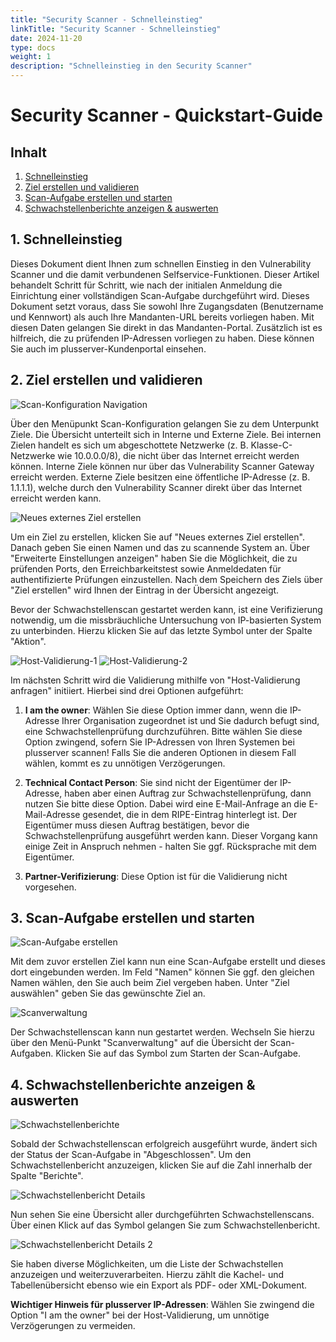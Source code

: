 ```yaml
---
title: "Security Scanner - Schnelleinstieg"
linkTitle: "Security Scanner - Schnelleinstieg"
date: 2024-11-20
type: docs
weight: 1
description: "Schnelleinstieg in den Security Scanner"
---
```


# Security Scanner - Quickstart-Guide

## Inhalt
1. [Schnelleinstieg](#schnelleinstieg)
2. [Ziel erstellen und validieren](#ziel-erstellen-und-validieren)
3. [Scan-Aufgabe erstellen und starten](#scan-aufgabe-erstellen-und-starten)
4. [Schwachstellenberichte anzeigen & auswerten](#schwachstellenberichte-anzeigen--auswerten)

## 1. Schnelleinstieg

Dieses Dokument dient Ihnen zum schnellen Einstieg in den Vulnerability Scanner und die damit verbundenen Selfservice-Funktionen. Dieser Artikel behandelt Schritt für Schritt, wie nach der initialen Anmeldung die Einrichtung einer vollständigen Scan-Aufgabe durchgeführt wird. Dieses Dokument setzt voraus, dass Sie sowohl Ihre Zugangsdaten (Benutzername und Kennwort) als auch Ihre Mandanten-URL bereits vorliegen haben. Mit diesen Daten gelangen Sie direkt in das Mandanten-Portal. Zusätzlich ist es hilfreich, die zu prüfenden IP-Adressen vorliegen zu haben. Diese können Sie auch im plusserver-Kundenportal einsehen.

## 2. Ziel erstellen und validieren

![Scan-Konfiguration Navigation](./ziel-erstellen.png)

Über den Menüpunkt Scan-Konfiguration gelangen Sie zu dem Unterpunkt Ziele. Die Übersicht unterteilt sich in Interne und Externe Ziele. Bei internen Zielen handelt es sich um abgeschottete Netzwerke (z. B. Klasse-C-Netzwerke wie 10.0.0.0/8), die nicht über das Internet erreicht werden können. Interne Ziele können nur über das Vulnerability Scanner Gateway erreicht werden. Externe Ziele besitzen eine öffentliche IP-Adresse (z. B. 1.1.1.1), welche durch den Vulnerability Scanner direkt über das Internet erreicht werden kann.

![Neues externes Ziel erstellen](./externes-ziel-erstellen.png)

Um ein Ziel zu erstellen, klicken Sie auf "Neues externes Ziel erstellen". Danach geben Sie einen Namen und das zu scannende System an. Über "Erweiterte Einstellungen anzeigen" haben Sie die Möglichkeit, die zu prüfenden Ports, den Erreichbarkeitstest sowie Anmeldedaten für authentifizierte Prüfungen einzustellen. Nach dem Speichern des Ziels über "Ziel erstellen" wird Ihnen der Eintrag in der Übersicht angezeigt.

Bevor der Schwachstellenscan gestartet werden kann, ist eine Verifizierung notwendig, um die missbräuchliche Untersuchung von IP-basierten System zu unterbinden. Hierzu klicken Sie auf das letzte Symbol unter der Spalte "Aktion".

![Host-Validierung-1](./host-validierung-1.png)
![Host-Validierung-2](./host-validierung-2.png)

Im nächsten Schritt wird die Validierung mithilfe von "Host-Validierung anfragen" initiiert. Hierbei sind drei Optionen aufgeführt:

1. **I am the owner**: Wählen Sie diese Option immer dann, wenn die IP-Adresse Ihrer Organisation zugeordnet ist und Sie dadurch befugt sind, eine Schwachstellenprüfung durchzuführen. Bitte wählen Sie diese Option zwingend, sofern Sie IP-Adressen von Ihren Systemen bei plusserver scannen! Falls Sie die anderen Optionen in diesem Fall wählen, kommt es zu unnötigen Verzögerungen.

2. **Technical Contact Person**: Sie sind nicht der Eigentümer der IP-Adresse, haben aber einen Auftrag zur Schwachstellenprüfung, dann nutzen Sie bitte diese Option. Dabei wird eine E-Mail-Anfrage an die E-Mail-Adresse gesendet, die in dem RIPE-Eintrag hinterlegt ist. Der Eigentümer muss diesen Auftrag bestätigen, bevor die Schwachstellenprüfung ausgeführt werden kann. Dieser Vorgang kann einige Zeit in Anspruch nehmen - halten Sie ggf. Rücksprache mit dem Eigentümer.

3. **Partner-Verifizierung**: Diese Option ist für die Validierung nicht vorgesehen.

## 3. Scan-Aufgabe erstellen und starten

![Scan-Aufgabe erstellen](./scan-erstellen.png)

Mit dem zuvor erstellen Ziel kann nun eine Scan-Aufgabe erstellt und dieses dort eingebunden werden. Im Feld "Namen" können Sie ggf. den gleichen Namen wählen, den Sie auch beim Ziel vergeben haben. Unter "Ziel auswählen" geben Sie das gewünschte Ziel an.

![Scanverwaltung](./scan-starten.png)

Der Schwachstellenscan kann nun gestartet werden. Wechseln Sie hierzu über den Menü-Punkt "Scanverwaltung" auf die Übersicht der Scan-Aufgaben. Klicken Sie auf das Symbol zum Starten der Scan-Aufgabe.

## 4. Schwachstellenberichte anzeigen & auswerten

![Schwachstellenberichte](./schwachstellen-berichte-1.png)

Sobald der Schwachstellenscan erfolgreich ausgeführt wurde, ändert sich der Status der Scan-Aufgabe in "Abgeschlossen". Um den Schwachstellenbericht anzuzeigen, klicken Sie auf die Zahl innerhalb der Spalte "Berichte".

![Schwachstellenbericht Details](./schwachstellen-berichte-2.png)

Nun sehen Sie eine Übersicht aller durchgeführten Schwachstellenscans. Über einen Klick auf das Symbol gelangen Sie zum Schwachstellenbericht.

![Schwachstellenbericht Details 2](./schwachstellen-berichte-3.png)

Sie haben diverse Möglichkeiten, um die Liste der Schwachstellen anzuzeigen und weiterzuverarbeiten. Hierzu zählt die Kachel- und Tabellenübersicht ebenso wie ein Export als PDF- oder XML-Dokument.

**Wichtiger Hinweis für plusserver IP-Adressen**: 
Wählen Sie zwingend die Option "I am the owner" bei der Host-Validierung, um unnötige Verzögerungen zu vermeiden.
